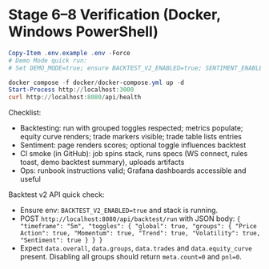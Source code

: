 # Stage 6–8 Verification (Docker, Windows PowerShell)

```powershell
Copy-Item .env.example .env -Force
# Demo Mode quick run:
# Set DEMO_MODE=true; ensure BACKTEST_V2_ENABLED=true; SENTIMENT_ENABLED=true (optional)

docker compose -f docker/docker-compose.yml up -d
Start-Process http://localhost:3000
curl http://localhost:8080/api/health
```

Checklist:
- Backtesting: run with grouped toggles respected; metrics populate; equity curve renders; trade markers visible; trade table lists entries
- Sentiment: page renders scores; optional toggle influences backtest
- CI smoke (in GitHub): job spins stack, runs specs (WS connect, rules toast, demo backtest summary), uploads artifacts
- Ops: runbook instructions valid; Grafana dashboards accessible and useful

Backtest v2 API quick check:
- Ensure env: `BACKTEST_V2_ENABLED=true` and stack is running.
- POST `http://localhost:8080/api/backtest/run` with JSON body:
	`{ "timeframe": "5m", "toggles": { "global": true, "groups": { "Price Action": true, "Momentum": true, "Trend": true, "Volatility": true, "Sentiment": true } } }`
- Expect `data.overall`, `data.groups`, `data.trades` and `data.equity_curve` present. Disabling all groups should return `meta.count=0` and `pnl=0`.
